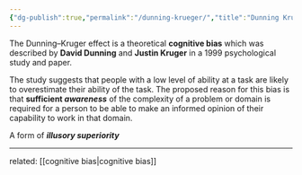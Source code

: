 ```yaml
---
{"dg-publish":true,"permalink":"/dunning-krueger/","title":"Dunning Krueger Effect","tags":["adages","bias"],"noteIcon":"","created":"2023-05-12","updated":""}
---
```



The Dunning–Kruger effect is a theoretical **cognitive bias** which was described by **David Dunning** and **Justin Kruger** in a 1999 psychological study and paper. 

The study suggests that people with a low level of ability at a task are likely to overestimate their ability of the task. The proposed reason for this bias is that **sufficient _awareness_** of the complexity of a problem or domain is required for a person to be able to make an informed opinion of their capability to work in that domain.

A form of ***illusory superiority***

---
related: [[cognitive bias\|cognitive bias]]